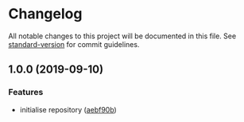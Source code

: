 # Changelog

All notable changes to this project will be documented in this file. See [standard-version](https://github.com/conventional-changelog/standard-version) for commit guidelines.

## 1.0.0 (2019-09-10)


### Features

* initialise repository ([aebf90b](https://github.com/allienna/calculator/commit/aebf90b))

